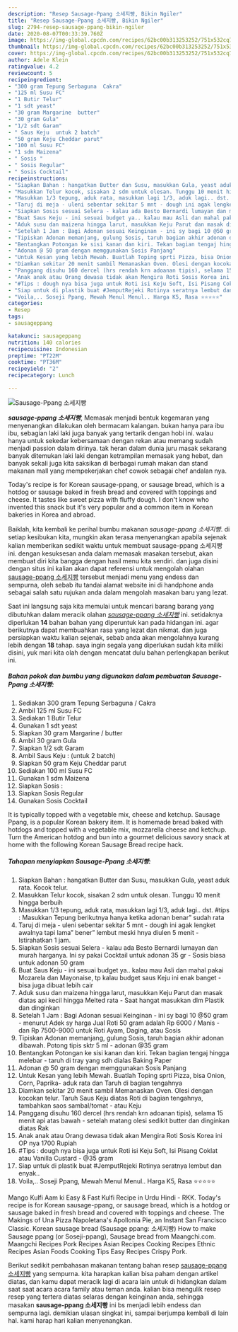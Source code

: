```yaml
---
description: "Resep Sausage-Ppang 소세지빵, Bikin Ngiler"
title: "Resep Sausage-Ppang 소세지빵, Bikin Ngiler"
slug: 2794-resep-sausage-ppang-bikin-ngiler
date: 2020-08-07T00:33:39.760Z
image: https://img-global.cpcdn.com/recipes/62bc00b313253252/751x532cq70/sausage-ppang-소세지빵-foto-resep-utama.jpg
thumbnail: https://img-global.cpcdn.com/recipes/62bc00b313253252/751x532cq70/sausage-ppang-소세지빵-foto-resep-utama.jpg
cover: https://img-global.cpcdn.com/recipes/62bc00b313253252/751x532cq70/sausage-ppang-소세지빵-foto-resep-utama.jpg
author: Adele Klein
ratingvalue: 4.2
reviewcount: 5
recipeingredient:
- "300 gram Tepung Serbaguna  Cakra"
- "125 ml Susu FC"
- "1 Butir Telur"
- "1 sdt yeast"
- "30 gram Margarine  butter"
- "30 gram Gula"
- "1/2 sdt Garam"
- " Saus Keju  untuk 2 batch"
- "50 gram Keju Cheddar parut"
- "100 ml Susu FC"
- "1 sdm Maizena"
- " Sosis "
- " Sosis Regular"
- " Sosis Cocktail"
recipeinstructions:
- "Siapkan Bahan : hangatkan Butter dan Susu, masukkan Gula, yeast aduk rata. Kocok telur."
- "Masukkan Telur kocok, sisakan 2 sdm untuk olesan. Tunggu 10 menit hingga berbuih"
- "Masukkan 1/3 tepung, aduk rata, masukkan lagi 1/3, aduk lagi.. dst. #tips : Masukkan Tepung berikutnya hanya ketika adonan benar” sudah rata"
- "Taruj di meja - uleni sebentar sekitar 5 mnt - dough ini agak lengket awalnya tapi lama” bener” lembut meski hnya diulen 5 menit - Istirahatkan 1 jam."
- "Siapkan Sosis sesuai Selera - kalau ada Besto Bernardi lumayan dan murah harganya. Ini sy pakai Cocktail untuk adonan 35 gr - Sosis biasa untuk adonan 50 gram"
- "Buat Saus Keju - ini sesuai budget ya.. kalau mau Asli dan mahal pakai Mozarela dan Mayonaise, tp kalau budget saus Keju ini enak banget - bisa juga dibuat lebih cair"
- "Aduk susu dan maizena hingga larut, masukkan Keju Parut dan masak diatas api kecil hingga Melted rata - Saat hangat masukkan dlm Plastik dan dinginkan"
- "Setelah 1 Jam : Bagi Adonan sesuai Keinginan - ini sy bagi 10 @50 gram - menurut Adek sy harga Jual Roti 50 gram adalah Rp 6000 / Manis - dan Rp 7500-9000 untuk Roti Ayam, Daging, atau Sosis"
- "Tipiskan Adonan memanjang, gulung Sosis, taruh bagian akhir adonan dibawah. Potong tipis sktr 5 ml - adonan @35 gram"
- "Bentangkan Potongan ke sisi kanan dan kiri. Tekan bagian tengaj hingga melebar - taruh di tray yang sdh dialas Baking Paper"
- "Adonan @ 50 gram dengan memggunakan Sosis Panjang"
- "Untuk Kesan yang lebih Mewah. Buatlah Toping sprti Pizza, bisa Onion, Corn, Paprika- aduk rata dan Taruh di bagian tengahnya"
- "Diamkan sekitar 20 menit sambil Memanaskan Oven. Olesi dengan kocokan telur. Taruh Saus Keju diatas Roti di bagian tengahnya, tambahkan saos sambal/tomat - atau Keju"
- "Panggang disuhu 160 dercel (hrs rendah krn adoanan tipis), selama 15 menit api atas bawah - setelah matang olesi sedikit butter dan dinginkan diatas Rak"
- "Anak anak atau Orang dewasa tidak akan Mengira Roti Sosis Korea ini OP nya 1700 Rupiah"
- "#Tips : dough nya bisa juga untuk Roti isi Keju Soft, Isi Pisang Coklat atau Vanilla Custard - @35 gram"
- "Siap untuk di plastik buat #JemputRejeki Rotinya seratnya lembut dan enyak.."
- "Voila,.. Soseji Ppang, Mewah Menul Menul.. Harga K5, Rasa ⭐️⭐️⭐️⭐️⭐️"
categories:
- Resep
tags:
- sausageppang

katakunci: sausageppang 
nutrition: 140 calories
recipecuisine: Indonesian
preptime: "PT22M"
cooktime: "PT36M"
recipeyield: "2"
recipecategory: Lunch

---
```



![Sausage-Ppang 소세지빵](https://img-global.cpcdn.com/recipes/62bc00b313253252/751x532cq70/sausage-ppang-소세지빵-foto-resep-utama.jpg)

<b><i>sausage-ppang 소세지빵</i></b>, Memasak menjadi bentuk kegemaran yang menyenangkan dilakukan oleh bermacam kalangan. bukan hanya para ibu ibu, sebagian laki laki juga banyak yang tertarik dengan hobi ini. walau hanya untuk sekedar kebersamaan dengan rekan atau memang sudah menjadi passion dalam dirinya. tak heran dalam dunia juru masak sekarang banyak ditemukan laki laki dengan ketrampilan memasak yang hebat, dan banyak sekali juga kita saksikan di berbagai rumah makan dan stand makanan mall yang mempekerjakan chef cowok sebagai chef andalan nya.

Today&#39;s recipe is for Korean sausage-ppang, or sausage bread, which is a hotdog or sausage baked in fresh bread and covered with toppings and cheese. It tastes like sweet pizza with fluffy dough. I don&#39;t know who invented this snack but it&#39;s very popular and a common item in Korean bakeries in Korea and abroad.

Baiklah, kita kembali ke perihal bumbu makanan <i>sausage-ppang 소세지빵</i>. di setiap kesibukan kita, mungkin akan terasa menyenangkan apabila sejenak kalian memberikan sedikit waktu untuk membuat sausage-ppang 소세지빵 ini. dengan kesuksesan anda dalam memasak masakan tersebut, akan membuat diri kita bangga dengan hasil menu kita sendiri. dan juga disini dengan situs ini kalian akan dapat referensi untuk mengolah olahan <u>sausage-ppang 소세지빵</u> tersebut menjadi menu yang endess dan sempurna, oleh sebab itu tandai alamat website ini di handphone anda sebagai salah satu rujukan anda dalam mengolah masakan baru yang lezat.


Saat ini langsung saja kita memulai untuk mencari barang barang yang dibutuhkan dalam meracik olahan <u><i>sausage-ppang 소세지빵</i></u> ini. setidaknya diperlukan <b>14</b> bahan bahan yang diperuntuk kan pada hidangan ini. agar berikutnya dapat membuahkan rasa yang lezat dan nikmat. dan juga persiapkan waktu kalian sejenak, sebab anda akan mengolahnya kurang lebih dengan <b>18</b> tahap. saya ingin segala yang diperlukan sudah kita miliki disini, yuk mari kita olah dengan mencatat dulu bahan perlengkapan berikut ini.

<!--inarticleads1-->

##### Bahan pokok dan bumbu yang digunakan dalam pembuatan Sausage-Ppang 소세지빵:

1. Sediakan 300 gram Tepung Serbaguna / Cakra
1. Ambil 125 ml Susu FC
1. Sediakan 1 Butir Telur
1. Gunakan 1 sdt yeast
1. Siapkan 30 gram Margarine / butter
1. Ambil 30 gram Gula
1. Siapkan 1/2 sdt Garam
1. Ambil  Saus Keju : (untuk 2 batch)
1. Siapkan 50 gram Keju Cheddar parut
1. Sediakan 100 ml Susu FC
1. Gunakan 1 sdm Maizena
1. Siapkan  Sosis :
1. Siapkan  Sosis Regular
1. Gunakan  Sosis Cocktail


It is typically topped with a vegetable mix, cheese and ketchup. Sausage Ppang, is a popular Korean bakery item. It is homemade bread baked with hotdogs and topped with a vegetable mix, mozzarella cheese and ketchup. Turn the American hotdog and bun into a gourmet delicious savory snack at home with the following Korean Sausage Bread recipe hack. 

<!--inarticleads2-->

##### Tahapan menyiapkan Sausage-Ppang 소세지빵:

1. Siapkan Bahan : hangatkan Butter dan Susu, masukkan Gula, yeast aduk rata. Kocok telur.
1. Masukkan Telur kocok, sisakan 2 sdm untuk olesan. Tunggu 10 menit hingga berbuih
1. Masukkan 1/3 tepung, aduk rata, masukkan lagi 1/3, aduk lagi.. dst. #tips : Masukkan Tepung berikutnya hanya ketika adonan benar” sudah rata
1. Taruj di meja - uleni sebentar sekitar 5 mnt - dough ini agak lengket awalnya tapi lama” bener” lembut meski hnya diulen 5 menit - Istirahatkan 1 jam.
1. Siapkan Sosis sesuai Selera - kalau ada Besto Bernardi lumayan dan murah harganya. Ini sy pakai Cocktail untuk adonan 35 gr - Sosis biasa untuk adonan 50 gram
1. Buat Saus Keju - ini sesuai budget ya.. kalau mau Asli dan mahal pakai Mozarela dan Mayonaise, tp kalau budget saus Keju ini enak banget - bisa juga dibuat lebih cair
1. Aduk susu dan maizena hingga larut, masukkan Keju Parut dan masak diatas api kecil hingga Melted rata - Saat hangat masukkan dlm Plastik dan dinginkan
1. Setelah 1 Jam : Bagi Adonan sesuai Keinginan - ini sy bagi 10 @50 gram - menurut Adek sy harga Jual Roti 50 gram adalah Rp 6000 / Manis - dan Rp 7500-9000 untuk Roti Ayam, Daging, atau Sosis
1. Tipiskan Adonan memanjang, gulung Sosis, taruh bagian akhir adonan dibawah. Potong tipis sktr 5 ml - adonan @35 gram
1. Bentangkan Potongan ke sisi kanan dan kiri. Tekan bagian tengaj hingga melebar - taruh di tray yang sdh dialas Baking Paper
1. Adonan @ 50 gram dengan memggunakan Sosis Panjang
1. Untuk Kesan yang lebih Mewah. Buatlah Toping sprti Pizza, bisa Onion, Corn, Paprika- aduk rata dan Taruh di bagian tengahnya
1. Diamkan sekitar 20 menit sambil Memanaskan Oven. Olesi dengan kocokan telur. Taruh Saus Keju diatas Roti di bagian tengahnya, tambahkan saos sambal/tomat - atau Keju
1. Panggang disuhu 160 dercel (hrs rendah krn adoanan tipis), selama 15 menit api atas bawah - setelah matang olesi sedikit butter dan dinginkan diatas Rak
1. Anak anak atau Orang dewasa tidak akan Mengira Roti Sosis Korea ini OP nya 1700 Rupiah
1. #Tips : dough nya bisa juga untuk Roti isi Keju Soft, Isi Pisang Coklat atau Vanilla Custard - @35 gram
1. Siap untuk di plastik buat #JemputRejeki Rotinya seratnya lembut dan enyak..
1. Voila,.. Soseji Ppang, Mewah Menul Menul.. Harga K5, Rasa ⭐️⭐️⭐️⭐️⭐️


Mango Kulfi Aam ki Easy &amp; Fast Kulfi Recipe in Urdu Hindi - RKK. Today&#39;s recipe is for Korean sausage-ppang, or sausage bread, which is a hotdog or sausage baked in fresh bread and covered with toppings and cheese. The Makings of Una Pizza Napoletana&#39;s Apollonia Pie, an Instant San Francisco Classic. Korean sausage bread (Sausage ppang: 소세지빵) How to make Sausage ppang (or Soseji-ppang), Sausage bread from Maangchi.com. Maangchi Recipes Pork Recipes Asian Recipes Cooking Recipes Ethnic Recipes Asian Foods Cooking Tips Easy Recipes Crispy Pork. 

Berikut sedikit pembahasan makanan tentang bahan resep <u>sausage-ppang 소세지빵</u> yang sempurna. kita harapkan kalian bisa paham dengan artikel diatas, dan kamu dapat meracik lagi di acara lain untuk di hidangkan dalam saat saat acara acara family atau teman anda. kalian bisa mengulik resep resep yang tertera diatas selaras dengan keinginan anda, sehingga masakan <b>sausage-ppang 소세지빵</b> ini bs menjadi lebih endess dan sempurna lagi. demikian ulasan singkat ini, sampai berjumpa kembali di lain hal. kami harap hari kalian menyenangkan.
